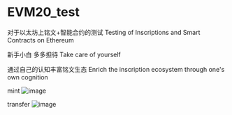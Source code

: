 # EVM20_test
对于以太坊上铭文+智能合约的测试  Testing of Inscriptions and Smart Contracts on Ethereum

新手小白 多多担待
Take care of yourself

通过自己的认知丰富铭文生态
Enrich the inscription ecosystem through one's own cognition

mint
![image](https://github.com/Zhuzi-CN/EVM20_test/assets/87461951/19fb53f2-3a59-47df-8a72-63ba1bc09d40)

transfer
![image](https://github.com/Zhuzi-CN/EVM20_test/assets/87461951/a095ebcf-9c0b-48d8-b07a-6f3ffa503c85)
